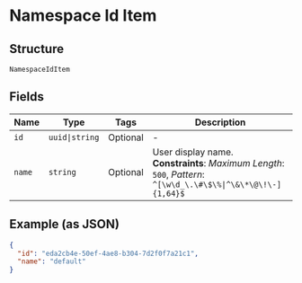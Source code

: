 
# Namespace Id Item

## Structure

`NamespaceIdItem`

## Fields

| Name | Type | Tags | Description |
|  --- | --- | --- | --- |
| `id` | `uuid\|string` | Optional | - |
| `name` | `string` | Optional | User display name.<br>**Constraints**: *Maximum Length*: `500`, *Pattern*: `^[\w\d_\.\#\$\%\|^\&\*\@\!\-]{1,64}$` |

## Example (as JSON)

```json
{
  "id": "eda2cb4e-50ef-4ae8-b304-7d2f0f7a21c1",
  "name": "default"
}
```

